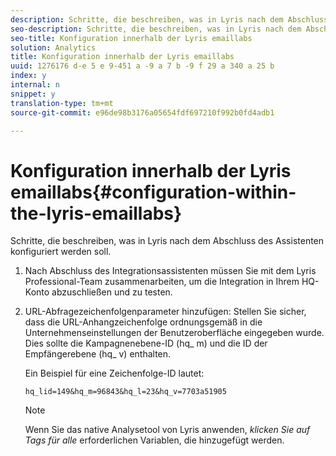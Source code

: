 ```yaml
---
description: Schritte, die beschreiben, was in Lyris nach dem Abschluss des Assistenten konfiguriert werden soll.
seo-description: Schritte, die beschreiben, was in Lyris nach dem Abschluss des Assistenten konfiguriert werden soll.
seo-title: Konfiguration innerhalb der Lyris emaillabs
solution: Analytics
title: Konfiguration innerhalb der Lyris emaillabs
uuid: 1276176 d-e 5 e 9-451 a -9 a 7 b -9 f 29 a 340 a 25 b
index: y
internal: n
snippet: y
translation-type: tm+mt
source-git-commit: e96de98b3176a05654fdf697210f992b0fd4adb1

---
```



# Konfiguration innerhalb der Lyris emaillabs{#configuration-within-the-lyris-emaillabs}

Schritte, die beschreiben, was in Lyris nach dem Abschluss des Assistenten konfiguriert werden soll.

1. Nach Abschluss des Integrationsassistenten müssen Sie mit dem Lyris Professional-Team zusammenarbeiten, um die Integration in Ihrem HQ-Konto abzuschließen und zu testen.
1. URL-Abfragezeichenfolgenparameter hinzufügen: Stellen Sie sicher, dass die URL-Anhangzeichenfolge ordnungsgemäß in die Unternehmenseinstellungen der Benutzeroberfläche eingegeben wurde. Dies sollte die Kampagnenebene-ID (hq_ m) und die ID der Empfängerebene (hq_ v) enthalten.

   Ein Beispiel für eine Zeichenfolge-ID lautet:

   ```
   hq_lid=149&hq_m=96843&hq_l=23&hq_v=7703a51905
   ```

   >[!NOTE]
   >
   >Wenn Sie das native Analysetool von Lyris anwenden, *klicken Sie auf Tags für alle* erforderlichen Variablen, die hinzugefügt werden.


